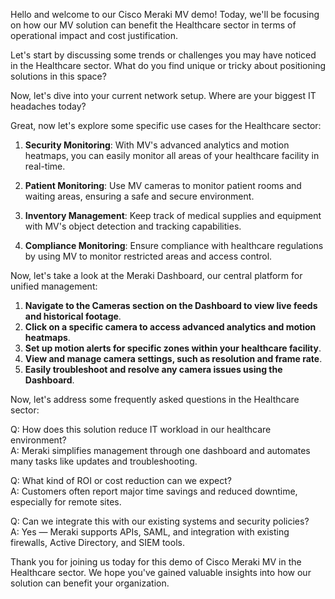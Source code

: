 Hello and welcome to our Cisco Meraki MV demo! Today, we'll be focusing on how our MV solution can benefit the Healthcare sector in terms of operational impact and cost justification.

Let's start by discussing some trends or challenges you may have noticed in the Healthcare sector. What do you find unique or tricky about positioning solutions in this space?

Now, let's dive into your current network setup. Where are your biggest IT headaches today?

Great, now let's explore some specific use cases for the Healthcare sector:

1. **Security Monitoring**: With MV's advanced analytics and motion heatmaps, you can easily monitor all areas of your healthcare facility in real-time.

2. **Patient Monitoring**: Use MV cameras to monitor patient rooms and waiting areas, ensuring a safe and secure environment.

3. **Inventory Management**: Keep track of medical supplies and equipment with MV's object detection and tracking capabilities.

4. **Compliance Monitoring**: Ensure compliance with healthcare regulations by using MV to monitor restricted areas and access control.

Now, let's take a look at the Meraki Dashboard, our central platform for unified management:

1. **Navigate to the Cameras section on the Dashboard to view live feeds and historical footage**.
2. **Click on a specific camera to access advanced analytics and motion heatmaps**.
3. **Set up motion alerts for specific zones within your healthcare facility**.
4. **View and manage camera settings, such as resolution and frame rate**.
5. **Easily troubleshoot and resolve any camera issues using the Dashboard**.

Now, let's address some frequently asked questions in the Healthcare sector:

Q: How does this solution reduce IT workload in our healthcare environment?  
A: Meraki simplifies management through one dashboard and automates many tasks like updates and troubleshooting.

Q: What kind of ROI or cost reduction can we expect?  
A: Customers often report major time savings and reduced downtime, especially for remote sites.

Q: Can we integrate this with our existing systems and security policies?  
A: Yes — Meraki supports APIs, SAML, and integration with existing firewalls, Active Directory, and SIEM tools.

Thank you for joining us today for this demo of Cisco Meraki MV in the Healthcare sector. We hope you've gained valuable insights into how our solution can benefit your organization.